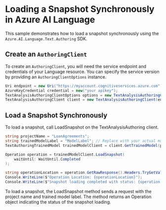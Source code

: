# Loading a Snapshot Synchronously in Azure AI Language

This sample demonstrates how to load a snapshot synchronously using the `Azure.AI.Language.Text.Authoring` SDK.

## Create an `AuthoringClient`

To create an `AuthoringClient`, you will need the service endpoint and credentials of your Language resource. You can specify the service version by providing an `AuthoringClientOptions` instance.

```C# Snippet:CreateTextAuthoringClientForSpecificApiVersion
Uri endpoint = new Uri("https://myaccount.cognitiveservices.azure.com");
AzureKeyCredential credential = new("your apikey");
TextAnalysisAuthoringClientOptions options = new TextAnalysisAuthoringClientOptions(TextAnalysisAuthoringClientOptions.ServiceVersion.V2024_11_15_Preview);
TextAnalysisAuthoringClient client = new TextAnalysisAuthoringClient(endpoint, credential, options);
```

## Load a Snapshot Synchronously

To load a snapshot, call LoadSnapshot on the TextAnalysisAuthoring client.

```C# Snippet:Sample8_TextAuthoring_LoadSnapshot
string projectName = "LoanAgreements";
string trainedModelLabel = "ModelLabel"; // Replace with your actual model label.
TextAuthoringTrainedModel trainedModelClient = client.GetTrainedModel(projectName, trainedModelLabel);

Operation operation = trainedModelClient.LoadSnapshot(
    waitUntil: WaitUntil.Completed
);

string operationLocation = operation.GetRawResponse().Headers.TryGetValue("operation-location", out var location) ? location : null;
Console.WriteLine($"Operation Location: {operationLocation}");
Console.WriteLine($"Snapshot loading completed with status: {operation.GetRawResponse().Status}");
```

To load a snapshot, the LoadSnapshot method sends a request with the project name and trained model label. The method returns an Operation object indicating the status of the snapshot loading.
